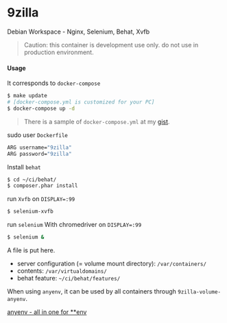 # 9zilla
Debian Workspace - Nginx, Selenium, Behat, Xvfb

> Caution: this container is development use only. do not use in production environment.

#### Usage
It corresponds to `docker-compose`

``` sh
$ make update
# [docker-compose.yml is customized for your PC]
$ docker-compose up -d
```

> There is a sample of `docker-compose.yml` at my [gist](https://gist.github.com/nobiki/24ecf417fe4292edf01698b5f3642edd).

sudo user `Dockerfile`

``` sh
ARG username="9zilla"
ARG password="9zilla"
```

Install `behat`

``` sh
$ cd ~/ci/behat/
$ composer.phar install
```

run `Xvfb` on `DISPLAY=:99`

``` sh
$ selenium-xvfb
```

run `selenium` With chromedriver on `DISPLAY=:99`

``` sh
$ selenium &
```

A file is put here.

* server configuration (= volume mount directory): `/var/containers/`  
* contents: `/var/virtualdomains/`  
* behat feature: `~/ci/behat/features/`  

When using `anyenv`, it can be used by all containers through `9zilla-volume-anyenv`.

[anyenv - all in one for **env](https://github.com/riywo/anyenv)
